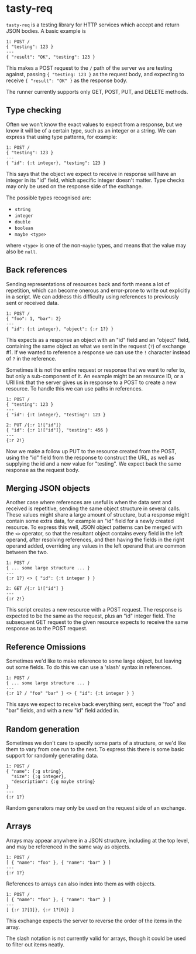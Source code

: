 # tasty-req

`tasty-req` is a testing library for HTTP services which accept and return JSON
bodies.  A basic example is

    1: POST /
    { "testing": 123 }
    ---
    { "result": "OK", "testing": 123 }

This makes a POST request to the `/` path of the server we are testing against,
passing `{ "testing: 123 }` as the request body, and expecting to receive `{
"result": "OK" }` as the response body.

The runner currently supports only GET, POST, PUT, and DELETE methods.


## Type checking

Often we won't know the exact values to expect from a response, but we know it
will be of a certain type, such as an integer or a string.  We can express that
using type patterns, for example:

    1: POST /
    { "testing": 123 }
    ---
    { "id": {:t integer}, "testing": 123 }

This says that the object we expect to receive in response will have an integer
in its "id" field, which specific integer doesn't matter.  Type checks may only
be used on the response side of the exchange.

The possible types recognised are:

 - `string`
 - `integer`
 - `double`
 - `boolean`
 - `maybe <type>`

where `<type>` is one of the non-`maybe` types, and means that the value may
also be `null`.

## Back references

Sending representations of resources back and forth means a lot of repetition,
which can become onerous and error-prone to write out explicitly in a script.
We can address this difficulty using references to previously sent or received
data.

    1: POST /
    { "foo": 1, "bar": 2}
    ---
    { "id": {:t integer}, "object": {:r 1?} }

This expects as a response an object with an "id" field and an "object" field,
containing the same object as what we sent in the request (`?`) of exchange #1.
If we wanted to reference a response we can use the `!` character instead of
`?` in the reference.

Sometimes it is not the entire request or response that we want to refer to, but
only a sub-component of it.  An example might be an resource ID, or a URI link
that the server gives us in response to a POST to create a new resource.  To
handle this we can use paths in references.

    1: POST /
    { "testing": 123 }
    ---
    { "id": {:t integer}, "testing": 123 }

    2: PUT /{:r 1!["id"]}
    { "id": {:r 1!["id"]}, "testing": 456 }
    ---
    {:r 2!}

Now we make a follow up PUT to the resource created from the POST, using the
"id" field from the response to construct the URL, as well as supplying the id
and a new value for "testing".  We expect back the same response as the request
body.


## Merging JSON objects

Another case where references are useful is when the data sent and received is
repetitive, sending the same object structure in several calls.  These values
might share a large amount of structure, but a response might contain some extra
data, for example an "id" field for a newly created resource.  To express this
well, JSON object patterns can be merged with the `<>` operator, so that the
resultant object contains every field in the left operand, after resolving
references, and then having the fields in the right operand added, overriding
any values in the left operand that are common between the two.

    1: POST /
    { ... some large structure ... }
    ---
    {:r 1?} <> { "id": {:t integer } }

    2: GET /{:r 1!["id"] }
    ---
    {:r 2!}

This script creates a new resource with a POST request.  The response is
expected to be the same as the request, plus an "id" integer field.  The
subsequent GET request to the given resource expects to receive the same
response as to the POST request.


## Reference Omissions

Sometimes we'd like to make reference to some large object, but leaving out some
fields.  To do this we can use a 'slash' syntax in references.

    1: POST /
    { ... some large structure ... }
    ---
    {:r 1? / "foo" "bar" } <> { "id": {:t integer } }

This says we expect to receive back everything sent, except the "foo" and "bar"
fields, and with a new "id" field added in.


## Random generation

Sometimes we don't care to specify some parts of a structure, or we'd like them
to vary from one run to the next.  To express this there is some basic support
for randomly generating data.

    1: POST /
    { "name": {:g string},
      "size": {:g integer},
      "description": {:g maybe string}
    }
    ---
    {:r 1?}

Random generators may only be used on the request side of an exchange.


## Arrays

Arrays may appear anywhere in a JSON structure, including at the top level, and
may be referenced in the same way as objects.

    1: POST /
    [ { "name": "foo" }, { "name": "bar" } ]
    ---
    {:r 1?}

References to arrays can also index into them as with objects.

    1: POST /
    [ { "name": "foo" }, { "name": "bar" } ]
    ---
    [ {:r 1?[1]}, {:r 1?[0]} ]

This exchange expects the server to reverse the order of the items in the array.

The slash notation is not currently valid for arrays, though it could be used to
filter out items neatly.

